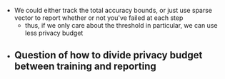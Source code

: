 - We could either track the total accuracy bounds, or just use sparse vector to report whether or not you've failed at each step
  - thus, if we only care about the threshold in particular, we can use less privacy budget
- Question of how to divide privacy budget between training and reporting
  - 